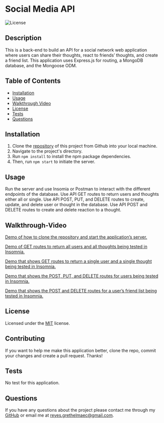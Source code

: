 # Social Media API

![License](https://img.shields.io/static/v1?label=license&message=MIT&color=brightgreen)

## Description

This is a back-end to build an API for a social network web application where users can share their thoughts, react to friends’ thoughts, and create a friend list. This application uses  Express.js for routing, a MongoDB database, and the Mongoose ODM.

## Table of Contents

* [Installation](#Installation)  
* [Usage](#Usage)   
* [Walkthrough Video](#Walkthrough-Video) 
* [License](#License)  
* [Tests](#Tests)  
* [Questions](#Questions)

## Installation 

1. Clone the [repository](https://github.com/Garethus/social-media-api) of this project from Github into your local machine. 
2. Navigate to the project's directory. 
3. Run `npm install` to install the npm package dependencies. 
4. Then, run `npm start` to initiate the server.

## Usage

Run the server and use Insomia or Postman to interact with the different endpoints of the database.
Use API GET routes to return users and thoughts either all or single.
Use API POST, PUT, and DELETE routes to create, update, and delete user or thought in the database.
Use API POST and DELETE routes to create and delete reaction to a thought.

## Walkthrough-Video

[Demo of how to clone the repository and start the application’s server.](https://drive.google.com/file/d/1PEGQb4Lbce5EyLEmfQVJupjxMoMMhOjH/view?usp=sharing)

[Demo of GET routes to return all users and all thoughts being tested in Insomnia.](https://drive.google.com/file/d/1uX5a6RjVJTcTcC8vqYzBIo7SkejI6rO0/view?usp=sharing)

[Demo that shows GET routes to return a single user and a single thought being tested in Insomnia.](https://drive.google.com/file/d/1jhCJTSTnER6gyp49TKWwTnMNlUwY1T1U/view?usp=sharing)

[Demo that shows the POST, PUT, and DELETE routes for users being tested in Insomnia.](https://drive.google.com/file/d/1GB0Gxrho_EIMdvJUZDYMkEFZLu6_PJFw/view?usp=sharing)

[Demo that shows the POST and DELETE routes for a user’s friend list being tested in Insomnia.](https://drive.google.com/file/d/1WVyvQLC0ZOlpXi9r4gD328zvGvMnEfSm/view?usp=sharing)

## License

Licensed under the [MIT](./LICENSE) license.

## Contributing

If you want to help me make this application better, clone the repo, commit your changes and create a pull request. Thanks!

## Tests

No test for this application.

## Questions
    
If you have any questions about the project please contact me through my [GitHub](https://github.com/Garethus) or email me at reyes.grethelmaec@gmail.com.

